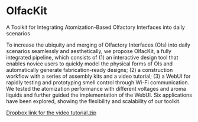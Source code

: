 # OlfacKit

A Toolkit for Integrating Atomization-Based Olfactory Interfaces into daily scenarios

To increase the ubiquity and merging of Olfactory Interfaces (OIs) into daily scenarios seamlessly and aesthetically, we propose OlfacKit, a fully integrated pipeline, which consists of (1) an interactive design tool that enables novice users to quickly model the physical forms of OIs and automatically generate fabrication-ready designs; (2) a construction workflow with a series of assembly kits and a video tutorial; (3) a WebUI for rapidly testing and prototyping smell control through Wi-Fi communication. We tested the atomization performance with different voltages and aroma liquids and further guided the implementation of the WebUI. Six applications have been explored, showing the flexibility and scalability of our toolkit.

[Dropbox link for the video tutorial.zip](https://github.com/OlfacKit/Olfactory-Interfaces-Toolkit/files/10516535/Dropbox.link.for.the.video.tutorial.zip)
